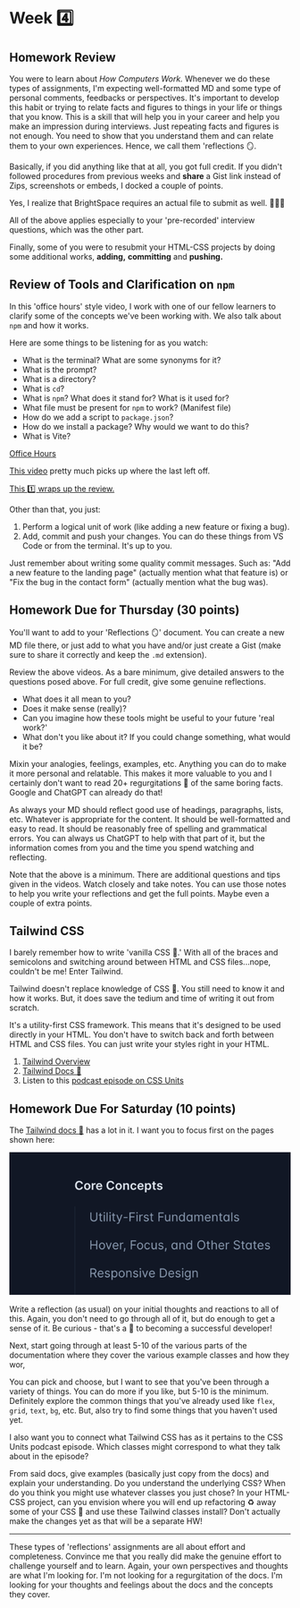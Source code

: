 # Week 4️⃣

## Homework Review

You were to learn about _How Computers Work._ Whenever we do these types of assignments, I'm expecting well-formatted MD and some type of personal comments, feedbacks or perspectives. It's important to develop this habit or trying to relate facts and figures to things in your life or things that you know. This is a skill that will help you in your career and help you make an impression during interviews. Just repeating facts and figures is not enough. You need to show that you understand them and can relate them to your own experiences. Hence, we call them 'reflections 🪞.

Basically, if you did anything like that at all, you got full credit. If you didn't followed procedures from previous weeks and **share** a Gist link instead of Zips, screenshots or embeds, I docked a couple of points.

Yes, I realize that BrightSpace requires an actual file to submit as well. 🤷🏾‍♀️

All of the above applies especially to your 'pre-recorded' interview questions, which was the other part.

Finally, some of you were to resubmit your HTML-CSS projects by doing some additional works, **adding,** **committing** and **pushing.**

## Review of Tools and Clarification on `npm`

In this 'office hours' style video, I work with one of our fellow learners to clarify some of the concepts we've been working with. We also talk about `npm` and how it works.

Here are some things to be listening for as you watch:

- What is the terminal? What are some synonyms for it?
- What is the prompt?
- What is a directory?
- What is `cd`?
- What is `npm`? What does it stand for? What is it used for?
- What file must be present for `npm` to work? (Manifest file)
- How do we add a script to `package.json`?
- How do we install a package? Why would we want to do this?
- What is Vite?

[Office Hours](https://around.co/playback/aced3c57-2ec5-4573-9436-bede6a289113?sharedKey=d1a51c4a-0b26-4e3d-9624-7651544f2d05)

[This video](https://somup.com/cZnebbpfJX) pretty much picks up where the last left off.

[This 1️⃣ wraps up the review.](https://somup.com/cZneb0pfJO)

Other than that, you just:

1. Perform a logical unit of work (like adding a new feature or fixing a bug).
2. Add, commit and push your changes. You can do these things from VS Code or from the terminal. It's up to you.

Just remember about writing some quality commit messages. Such as: "Add a new feature to the landing page" (actually mention what that feature is) or "Fix the bug in the contact form" (actually mention what the bug was).

## Homework Due for Thursday (30 points)

You'll want to add to your 'Reflections 🪞' document. You can create a new MD file there, or just add to what you have and/or just create a Gist (make sure to share it correctly and keep the `.md` extension).

Review the above videos. As a bare minimum, give detailed answers to the questions posed above. For full credit, give some genuine reflections.

- What does it all mean to you?
- Does it make sense (really)?
- Can you imagine how these tools might be useful to your future 'real work?'
- What don't you like about it? If you could change something, what would it be?

Mixin your analogies, feelings, examples, etc. Anything you can do to make it more personal and relatable. This makes it more valuable to you and I certainly don't want to read 20+ regurgitations 🤮 of the same boring facts. Google and ChatGPT can already do that!

As always your MD should reflect good use of headings, paragraphs, lists, etc. Whatever is appropriate for the content. It should be well-formatted and easy to read. It should be reasonably free of spelling and grammatical errors. You can always us ChatGPT to help with that part of it, but the information comes from you and the time you spend watching and reflecting.

Note that the above is a minimum. There are additional questions and tips given in the videos. Watch closely and take notes. You can use those notes to help you write your reflections and get the full points. Maybe even a couple of extra points.

## Tailwind CSS

I barely remember how to write 'vanilla CSS 💄.' With all of the braces and semicolons and switching around between HTML and CSS files...nope, couldn't be me! Enter Tailwind.

Tailwind doesn't replace knowledge of CSS 💄. You still need to know it and how it works. But, it does save the tedium and time of writing it out from scratch.

It's a utility-first CSS framework. This means that it's designed to be used directly in your HTML. You don't have to switch back and forth between HTML and CSS files. You can just write your styles right in your HTML.

1. [Tailwind Overview](https://somup.com/cZneFfpfds)
1. [Tailwind Docs 📝](https://somup.com/cZneFIpfK2)
1. Listen to this [podcast episode on CSS Units](https://syntax.fm/show/107/hasty-treat-css-units)

## Homework Due For Saturday (10 points)

The [Tailwind docs 📝](https://tailwindcss.com/docs/installation) has a lot in it. I want you to focus first on the pages shown here:

![Core Concepts Topics from Tailwind Docs](./media/images/image-tw-docs.png)

Write a reflection (as usual) on your initial thoughts and reactions to all of this. Again, you don't need to go through all of it, but do enough to get a sense of it. Be curious - that's a 🔑 to becoming a successful developer!

Next, start going through at least 5-10 of the various parts of the documentation where they cover the various example classes and how they wor,

You can pick and choose, but I want to see that you've been through a variety of things. You can do more if you like, but 5-10 is the minimum. Definitely explore the common things that you've already used like `flex`, `grid`, `text`, `bg`, etc. But, also try to find some things that you haven't used yet.

I also want you to connect what Tailwind CSS has as it pertains to the CSS Units podcast episode. Which classes might correspond to what they talk about in the episode?

From said docs, give examples (basically just copy from the docs) and explain your understanding. Do you understand the underlying CSS? When do you think you might use whatever classes you just chose? In your HTML-CSS project, can you envision where you will end up refactoring ♻️ away some of your CSS 💄 and use these Tailwind classes install? Don't actually make the changes yet as that will be a separate HW!

---

These types of 'reflections' assignments are all about effort and completeness. Convince me that you really did make the genuine effort to challenge yourself and to learn. Again, your own perspectives and thoughts are what I'm looking for. I'm not looking for a regurgitation of the docs. I'm looking for your thoughts and feelings about the docs and the concepts they cover.
